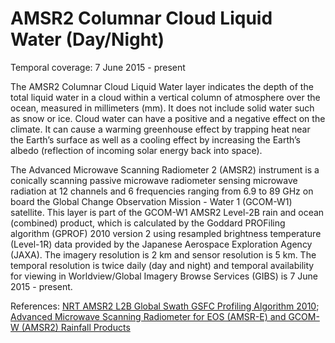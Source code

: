 # AMSR2 Columnar Cloud Liquid Water (Day/Night)
Temporal coverage: 7 June 2015 - present

The AMSR2 Columnar Cloud Liquid Water layer indicates the depth of the total liquid water in a cloud within a vertical column of atmosphere over the ocean, measured in millimeters (mm). It does not include solid water such as snow or ice. Cloud water can have a positive and a negative effect on the climate. It can cause a warming greenhouse effect by trapping heat near the Earth’s surface as well as a cooling effect by increasing the Earth’s albedo (reflection of incoming solar energy back into space).

The Advanced Microwave Scanning Radiometer 2 (AMSR2) instrument is a conically scanning passive microwave radiometer sensing microwave radiation at 12 channels and 6 frequencies ranging from 6.9 to 89 GHz on board the Global Change Observation Mission - Water 1 (GCOM-W1) satellite. This layer is part of the GCOM-W1 AMSR2 Level-2B rain and ocean (combined) product, which is calculated by the Goddard PROFiling algorithm (GPROF) 2010 version 2 using resampled brightness temperature (Level-1R) data provided by the Japanese Aerospace Exploration Agency (JAXA). The imagery resolution is 2 km and sensor resolution is 5 km. The temporal resolution is twice daily (day and night) and temporal availability for viewing in Worldview/Global Imagery Browse Services (GIBS) is 7 June 2015 - present.

References: [NRT AMSR2 L2B Global Swath GSFC Profiling Algorithm 2010](https://ghrc.nsstc.nasa.gov/hydro/details/A2_RainOcn_NRT); [Advanced Microwave Scanning Radiometer for EOS (AMSR-E) and GCOM-W (AMSR2) Rainfall Products](http://rain.atmos.colostate.edu/RAINMAP10v2/amsr_description.html)

